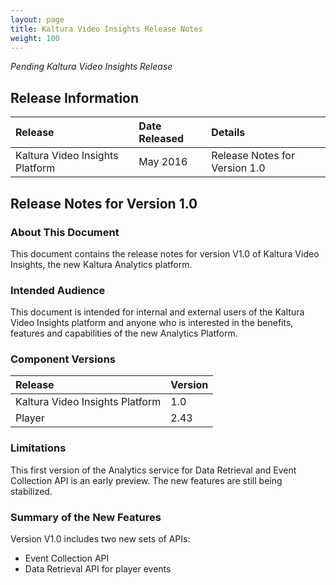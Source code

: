 ```yaml
---
layout: page
title: Kaltura Video Insights Release Notes
weight: 100
---
```


*Pending Kaltura Video Insights Release*

## Release Information  

| Release       | Date Released     | Details     
|:---|:---|:---
| Kaltura Video Insights Platform             | May 2016            | Release Notes for Version 1.0 	


## Release Notes for Version 1.0  

### About This Document  
This document contains the release notes for version V1.0 of Kaltura Video Insights, the new Kaltura Analytics platform.

### Intended Audience  
This document is intended for internal and external users of the Kaltura Video Insights platform and anyone who is interested in the benefits, features and capabilities of the new Analytics Platform.

### Component Versions  

| Release       | Version     
|:---|:---|
| Kaltura Video Insights Platform             | 1.0  	
| Player             | 2.43  	

### Limitations  
This first version of the Analytics service for Data Retrieval and Event Collection API is an early preview. The new features are still being stabilized. 

### Summary of the New Features  
Version V1.0 includes two new sets of APIs:  
* Event Collection API 
* Data Retrieval API for player events

